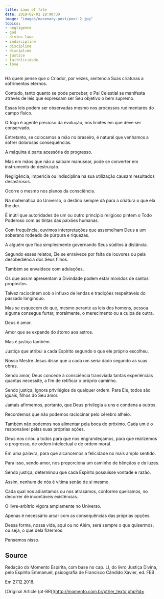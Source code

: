 ```yaml
---
title: Laws of fate
date: 2019-02-01 19:00:00
image: "images/masonary-post/post-2.jpg"
topics: 
- negligence
- god
- divine-laws
- indiscipline
- discipline
- discipline
- justice
- faithlicidade
- love
---
```



Há quem pense que o Criador, por vezes, sentencia Suas criaturas a sofrimentos
eternos.

Contudo, tanto quanto se pode perceber, o Pai Celestial se manifesta através de
leis que expressam ser Seu objetivo o bem supremo.

Essas leis podem ser observadas mesmo nos processos rudimentares do campo
físico.

O fogo é agente precioso da evolução, nos limites em que deve ser conservado.

Entretanto, se colocamos a mão no braseiro, é natural que venhamos a sofrer
dolorosas consequências.

A máquina é parte acessória do progresso.

Mas em mãos que não a saibam manusear, pode se converter em instrumento de
destruição.

Negligência, imperícia ou indisciplina na sua utilização causam resultados
desastrosos.

Ocorre o mesmo nos planos da consciência.

Na matemática do Universo, o destino sempre dá para a criatura o que ela lhe
der.

É inútil que autoridades de um ou outro princípio religioso pintem o Todo
Poderoso com as tintas das paixões humanas.

Com frequência, ouvimos interpretações que assemelham Deus a um soberano
rodeado de púrpura e riquezas.

A alguém que fica simplesmente governando Seus súditos à distância.

Segundo esses relatos, Ele se enraivece por falta de louvores ou pela
desobediência dos Seus filhos.

Também se envaidece com adulações.

Os que assim apresentam a Divindade podem estar movidos de santos propósitos.

Talvez raciocinem sob o influxo de lendas e tradições respeitáveis do passado
longínquo.

Mas se esquecem de que, mesmo perante as leis dos homens, pessoa alguma
consegue furtar, moralmente, o merecimento ou a culpa de outra.

Deus é amor.

Amor que se expande do átomo aos astros.

Mas é justiça também.

Justiça que atribui a cada Espírito segundo o que ele próprio escolheu.

Nosso Mestre Jesus disse que a cada um seria dado segundo as suas obras.

Sendo amor, Deus concede à consciência transviada tantas experiências quantas
necessite, a fim de retificar o próprio caminho.

Sendo justiça, ignora privilégios de qualquer ordem. Para Ele, todos são
iguais, filhos do Seu amor.

Jamais afirmemos, portanto, que Deus privilegia a uns e condena a outros.

Recordemos que não podemos raciocinar pelo cérebro alheio.

Também não podemos nos alimentar pela boca do próximo. Cada um é o responsável
pelas suas próprias ações.

Deus nos criou a todos para que nos engrandeçamos, para que realizemos o
progresso, de ordem intelectual e de ordem moral.

Em uma palavra, para que alcancemos a felicidade no mais amplo sentido.

Para isso, sendo amor, nos proporciona um caminho de bênçãos e de luzes.

Sendo justiça, determinou que cada Espírito possuísse vontade e razão.

Assim, nenhum de nós é vítima senão de si mesmo.

Cada qual nos adiantamos ou nos atrasamos, conforme queiramos, no decorrer de
incontáveis existências.

O livre-arbítrio vigora amplamente no Universo.

Apenas é necessário arcar com as consequências das próprias opções.

Dessa forma, nossa vida, aqui ou no Além, será sempre o que quisermos, ou seja,
o que dela fizermos.

Pensemos nisso.

## Source
Redação do Momento Espírita, com base no cap. LI, do livro
Justiça Divina, pelo Espírito Emmanuel, psicografia de
Francisco Cândido Xavier, ed. FEB.

Em 27.12.2018.

[Original Article (pt-BR)](http://momento.com.br/pt/ler_texto.php?id=
